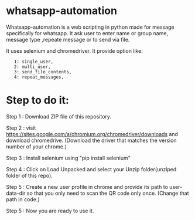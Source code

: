# whatsapp-automation

Whatsapp-automation is a web scripting in python made for message specifically for whatsapp. It ask user to enter name or group name, message type ,repeate message or to send via file.

It uses selenium and chromedriver.
It provide option like: 

       1: single_user,
       2: multi_user,
       3: send_file_contents,
       4: repeat_messages,

# Step to do it:
Step 1 : Download ZIP file of this repository.

Step 2 : visit  https://sites.google.com/a/chromium.org/chromedriver/downloads and download chromedrive.
         (Download the driver that matches the version number of your chrome.)
         
Step 3 : Install selenium using "pip install selenium"

Step 4 : Click on Load Unpacked and select your Unzip folder(unziped folder of this repo).

Step 5 : Create a new user profile in chrome and provide its path to user-data-dir so that you only need to scan the QR code only once.
         (Change that path in code.)
         
Step 5 : Now you are ready to use it.



